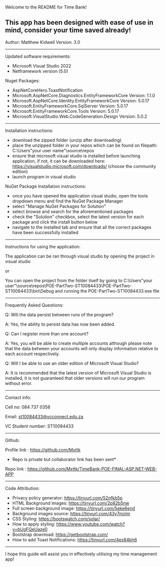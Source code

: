 Welcome to the README for Time Bank!

This app has been designed with ease of use in mind, consider your time saved already!
-----------------------------------------------------------------------------------------------------------------------------------------------------------------------
Author: Matthew Kidwell
Version: 3.0

-----------------------------------------------------------------------------------------------------------------------------------------------------------------------
Updated software requirements:

- Microsoft Visual Studio 2022 
- Netframework version (5.0)

Nuget Packages:

- AspNetCoreHero.ToastNotification
- Microsoft.AspNetCore.Diagnostics.EntityFrameworkCore       Version: 1.1.0
- Microsoft.AspNetCore.Identity.EntityFrameworkCore          Version: 5.0.17
- Microsoft.EntityFrameworkCore.SqlServer                    Version: 5.0.17
- Microsoft.EntityFrameworkCore.Tools                        Version: 5.0.17
- Microsoft.VisualStudio.Web.CodeGeneration.Design           Version: 5.0.2


-----------------------------------------------------------------------------------------------------------------------------------------------------------------------
Installation instructions:

- download the zipped folder (unzip after downloading)
- place the unzipped folder in your repos which can be found on filepath: C:\Users\"your user name"\source\repos
- ensure that microsoft visual studio is installed before launching application, if not, it can be downloaded here: https://visualstudio.microsoft.com/downloads/ (choose the community edition)
- launch program in visual studio 

NuGet Package Installation instructions:

- once you have opened the application visual studio, open the tools dropdown menu and find the NuGet Package Manager
- select "Manage NuGet Packages for Solution"	
- select browse and search for the aforementioned packages
- check the "Solution" checkbox, select the latest version for each package and click the install button below
- navigate to the installed tab and ensure that all the correct packages have been successfully installed
-----------------------------------------------------------------------------------------------------------------------------------------------------------------------
Instructions for using the application:

The application can be ran through visual studio by opening the project in visual studio

or

You can open the project from the folder itself by going to C:\Users\"your user"\source\repos\POE-PartTwo-ST10084433\POE-PartTwo-ST10084433\bin\Debug
and running the POE-PartTwo-ST10084433.exe file
         
-----------------------------------------------------------------------------------------------------------------------------------------------------------------------
Frequently Asked Questions:

Q: Will the data persist between runs of the program?

A: Yes, the ability to persist data has now been added.


Q: Can I register more than one account?

A: Yes, you will be able to create multiple accounts although please note that the data between your accounts will only display information relative to each account respectively.


Q: Will I be able to use an older edition of Microsoft Visual Studio?

A: It is recommended that the latest version of Microsoft Visual Studio is installed, it is not guaranteed that older versions will run our program without error.

-----------------------------------------------------------------------------------------------------------------------------------------------------------------------
Contact info: 

Cell no: 084 737 0358

Email: st10084433@vcconnect.edu.za

VC Student number: ST10084433

-----------------------------------------------------------------------------------------------------------------------------------------------------------------------
Github:

Profile link : https://github.com/Mxttk

* Repo is private but collaborator link has been sent*

Repo link : https://github.com/Mxttk/TimeBank-POE-FINAL-ASP.NET-WEB-APP

-----------------------------------------------------------------------------------------------------------------------------------------------------------------------
Code Attribution:

- Privacy policy generator: https://tinyurl.com/52nfkb5p
- HTML Background images: https://tinyurl.com/2p82b5nw
- Full screen background image: https://tinyurl.com/5eke6end
- Background images source: https://tinyurl.com/43y7mzjm
- CSS Styling: https://bootswatch.com/solar/
- How to apply styling: https://www.youtube.com/watch?v=bUgFQeUaze0
- Bootstrap download: https://getbootstrap.com/
- How to add Toast Notifications: https://tinyurl.com/4es84bh6

-----------------------------------------------------------------------------------------------------------------------------------------------------------------------
I hope this guide will assist you in effectively utilising my time management app!

